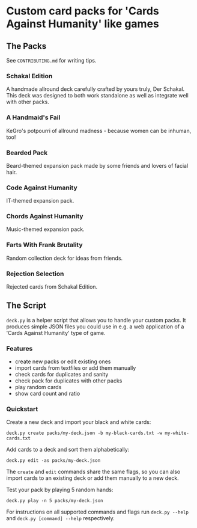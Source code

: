 # Custom card packs for 'Cards Against Humanity' like games

## The Packs
See `CONTRIBUTING.md` for writing tips.

### Schakal Edition
A handmade allround deck carefully crafted by yours truly, Der Schakal.
This deck was designed to both work standalone as well as integrate well with other packs.

### A Handmaid's Fail
KeGro's potpourri of allround madness - because women can be inhuman, too!

### Bearded Pack
Beard-themed expansion pack made by some friends and lovers of facial hair.

### Code Against Humanity
IT-themed expansion pack.

### Chords Against Humanity
Music-themed expansion pack.

### Farts With Frank Brutality
Random collection deck for ideas from friends.

### Rejection Selection
Rejected cards from Schakal Edition.


## The Script
`deck.py` is a helper script that allows you to handle your custom packs. It produces simple JSON files you could use in e.g. a web application of a 'Cards Against Humanity' type of game.

### Features

- create new packs or edit existing ones
- import cards from textfiles or add them manually
- check cards for duplicates and sanity
- check pack for duplicates with other packs
- play random cards
- show card count and ratio

### Quickstart

Create a new deck and import your black and white cards:

    deck.py create packs/my-deck.json -b my-black-cards.txt -w my-white-cards.txt

Add cards to a deck and sort them alphabetically:

    deck.py edit -as packs/my-deck.json

The `create` and `edit` commands share the same flags, so you can also import cards to an existing deck or add them manually to a new deck.

Test your pack by playing 5 random hands:

    deck.py play -n 5 packs/my-deck.json

For instructions on all supported commands and flags run `deck.py --help` and `deck.py [command] --help` respectively.
